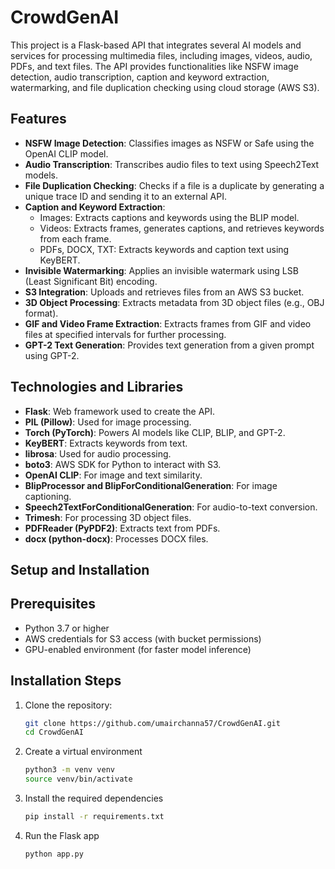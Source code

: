 # CrowdGenAI

This project is a Flask-based API that integrates several AI models and services for processing multimedia files, including images, videos, audio, PDFs, and text files. The API provides functionalities like NSFW image detection, audio transcription, caption and keyword extraction, watermarking, and file duplication checking using cloud storage (AWS S3).

## Features

- **NSFW Image Detection**: Classifies images as NSFW or Safe using the OpenAI CLIP model.
- **Audio Transcription**: Transcribes audio files to text using Speech2Text models.
- **File Duplication Checking**: Checks if a file is a duplicate by generating a unique trace ID and sending it to an external API.
- **Caption and Keyword Extraction**:
  - Images: Extracts captions and keywords using the BLIP model.
  - Videos: Extracts frames, generates captions, and retrieves keywords from each frame.
  - PDFs, DOCX, TXT: Extracts keywords and caption text using KeyBERT.
- **Invisible Watermarking**: Applies an invisible watermark using LSB (Least Significant Bit) encoding.
- **S3 Integration**: Uploads and retrieves files from an AWS S3 bucket.
- **3D Object Processing**: Extracts metadata from 3D object files (e.g., OBJ format).
- **GIF and Video Frame Extraction**: Extracts frames from GIF and video files at specified intervals for further processing.
- **GPT-2 Text Generation**: Provides text generation from a given prompt using GPT-2.

## Technologies and Libraries

- **Flask**: Web framework used to create the API.
- **PIL (Pillow)**: Used for image processing.
- **Torch (PyTorch)**: Powers AI models like CLIP, BLIP, and GPT-2.
- **KeyBERT**: Extracts keywords from text.
- **librosa**: Used for audio processing.
- **boto3**: AWS SDK for Python to interact with S3.
- **OpenAI CLIP**: For image and text similarity.
- **BlipProcessor and BlipForConditionalGeneration**: For image captioning.
- **Speech2TextForConditionalGeneration**: For audio-to-text conversion.
- **Trimesh**: For processing 3D object files.
- **PDFReader (PyPDF2)**: Extracts text from PDFs.
- **docx (python-docx)**: Processes DOCX files.

## Setup and Installation

## Prerequisites

- Python 3.7 or higher
- AWS credentials for S3 access (with bucket permissions)
- GPU-enabled environment (for faster model inference)

## Installation Steps

1. Clone the repository:

   ```bash
   git clone https://github.com/umairchanna57/CrowdGenAI.git
   cd CrowdGenAI


2. Create a virtual environment
    ```bash
    python3 -m venv venv
    source venv/bin/activate

3. Install the required dependencies
    ```bash
    pip install -r requirements.txt


4. Run the Flask app
    ```bash 
    python app.py

